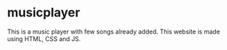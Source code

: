 # musicplayer
This is a music player with few songs already added. This website is made using HTML, CSS and JS. 
